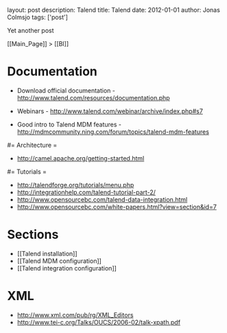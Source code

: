 layout: post
description: Talend
title: Talend
date: 2012-01-01
author: Jonas Colmsjo
tags: ['post']

Yet another post





[[Main_Page]] > [[BI]]


# Documentation 

* Download official documentation - http://www.talend.com/resources/documentation.php
* Webinars - http://www.talend.com/webinar/archive/index.php#s7

* Good intro to Talend MDM features - http://mdmcommunity.ning.com/forum/topics/talend-mdm-features


#= Architecture =

* http://camel.apache.org/getting-started.html


#= Tutorials =

* http://talendforge.org/tutorials/menu.php
* http://integrationhelp.com/talend-tutorial-part-2/
* http://www.opensourcebc.com/talend-data-integration.html
* http://www.opensourcebc.com/white-papers.html?view=section&id=7


# Sections 

* [[Talend installation]]
* [[Talend MDM configuration]]
* [[Talend integration configuration]]



# XML 

* http://www.xml.com/pub/rg/XML_Editors
* http://www.tei-c.org/Talks/OUCS/2006-02/talk-xpath.pdf
